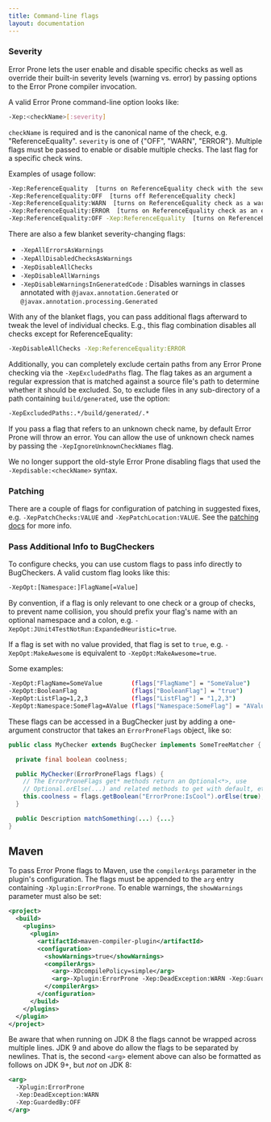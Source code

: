 ```yaml
---
title: Command-line flags
layout: documentation
---
```


### Severity

Error Prone lets the user enable and disable specific checks as well as override
their built-in severity levels (warning vs. error) by passing options to the
Error Prone compiler invocation.

A valid Error Prone command-line option looks like:

```bash
-Xep:<checkName>[:severity]
```

`checkName` is required and is the canonical name of the check, e.g.
"ReferenceEquality". `severity` is one of {"OFF", "WARN", "ERROR"}. Multiple
flags must be passed to enable or disable multiple checks. The last flag for a
specific check wins.

Examples of usage follow:

```bash
-Xep:ReferenceEquality  [turns on ReferenceEquality check with the severity level from its BugPattern annotation]
-Xep:ReferenceEquality:OFF  [turns off ReferenceEquality check]
-Xep:ReferenceEquality:WARN  [turns on ReferenceEquality check as a warning]
-Xep:ReferenceEquality:ERROR  [turns on ReferenceEquality check as an error]
-Xep:ReferenceEquality:OFF -Xep:ReferenceEquality  [turns on ReferenceEquality check]
```

There are also a few blanket severity-changing flags:

*   `-XepAllErrorsAsWarnings`
*   `-XepAllDisabledChecksAsWarnings`
*   `-XepDisableAllChecks`
*   `-XepDisableAllWarnings`
*   `-XepDisableWarningsInGeneratedCode` : Disables warnings in classes annotated with
    `@javax.annotation.Generated` or `@javax.annotation.processing.Generated`

With any of the blanket flags, you can pass additional flags afterward to
tweak the level of individual checks.  E.g., this flag combination disables
all checks except for ReferenceEquality:

```bash
-XepDisableAllChecks -Xep:ReferenceEquality:ERROR
```

Additionally, you can completely exclude certain paths
from any Error Prone checking via the `-XepExcludedPaths` flag.  The
flag takes as an argument a regular expression that is matched against
a source file's path to determine whether it should be excluded.
So, to exclude files in any sub-directory of a path containing `build/generated`,
use the option:

```bash
-XepExcludedPaths:.*/build/generated/.*
```

If you pass a flag that refers to an unknown check name, by default Error Prone
will throw an error. You can allow the use of unknown check names by passing the
`-XepIgnoreUnknownCheckNames` flag.

We no longer support the old-style Error Prone disabling flags that used the
`-Xepdisable:<checkName>` syntax.

### Patching

There are a couple of flags for configuration of patching in suggested fixes,
e.g. `-XepPatchChecks:VALUE` and `-XepPatchLocation:VALUE`. See the [patching
docs](http://errorprone.info/docs/patching) for more info.

### Pass Additional Info to BugCheckers

To configure checks, you can use custom flags to pass info directly to
BugCheckers. A valid custom flag looks like this:

```bash
-XepOpt:[Namespace:]FlagName[=Value]
```

By convention, if a flag is only relevant to one check or a group of checks, to
prevent name collision, you should prefix your flag's name with an optional
namespace and a colon, e.g. `-XepOpt:JUnit4TestNotRun:ExpandedHeuristic=true`.

If a flag is set with no value provided, that flag is set to `true`, e.g.
`-XepOpt:MakeAwesome` is equivalent to `-XepOpt:MakeAwesome=true`.

Some examples:

```bash
-XepOpt:FlagName=SomeValue        (flags["FlagName"] = "SomeValue")
-XepOpt:BooleanFlag               (flags["BooleanFlag"] = "true")
-XepOpt:ListFlag=1,2,3            (flags["ListFlag"] = "1,2,3")
-XepOpt:Namespace:SomeFlag=AValue (flags["Namespace:SomeFlag"] = "AValue")
```

These flags can be accessed in a BugChecker just by adding a one-argument
constructor that takes an `ErrorProneFlags` object, like so:

```java
public class MyChecker extends BugChecker implements SomeTreeMatcher {

  private final boolean coolness;

  public MyChecker(ErrorProneFlags flags) {
    // The ErrorProneFlags get* methods return an Optional<*>, use
    // Optional.orElse(...) and related methods to get with default, etc.
    this.coolness = flags.getBoolean("ErrorProne:IsCool").orElse(true);
  }

  public Description matchSomething(...) {...}
}
```

## Maven

To pass Error Prone flags to Maven, use the `compilerArgs` parameter in the
plugin's configuration. The flags must be appended to the `arg` entry
containing `-Xplugin:ErrorProne`. To enable warnings, the `showWarnings`
parameter must also be set:

```xml
<project>
  <build>
    <plugins>
      <plugin>
        <artifactId>maven-compiler-plugin</artifactId>
        <configuration>
          <showWarnings>true</showWarnings>
          <compilerArgs>
            <arg>-XDcompilePolicy=simple</arg>
            <arg>-Xplugin:ErrorProne -Xep:DeadException:WARN -Xep:GuardedBy:OFF</arg>
          </compilerArgs>
        </configuration>
      </build>
    </plugins>
  </plugin>
</project>
```

Be aware that when running on JDK 8 the flags cannot be wrapped across multiple
lines. JDK 9 and above do allow the flags to be separated by newlines. That is,
the second `<arg>` element above can also be formatted as follows on JDK 9+,
but *not* on JDK 8:

```xml
<arg>
  -Xplugin:ErrorProne
  -Xep:DeadException:WARN
  -Xep:GuardedBy:OFF
</arg>
```
